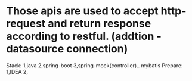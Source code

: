 # Those apis are used to accept http-request and return response according to restful. (addtion - datasource connection)

Stack:
1,java 2,spring-boot 3,spring-mock(controller).. mybatis
Prepare:
1,IDEA 2,

